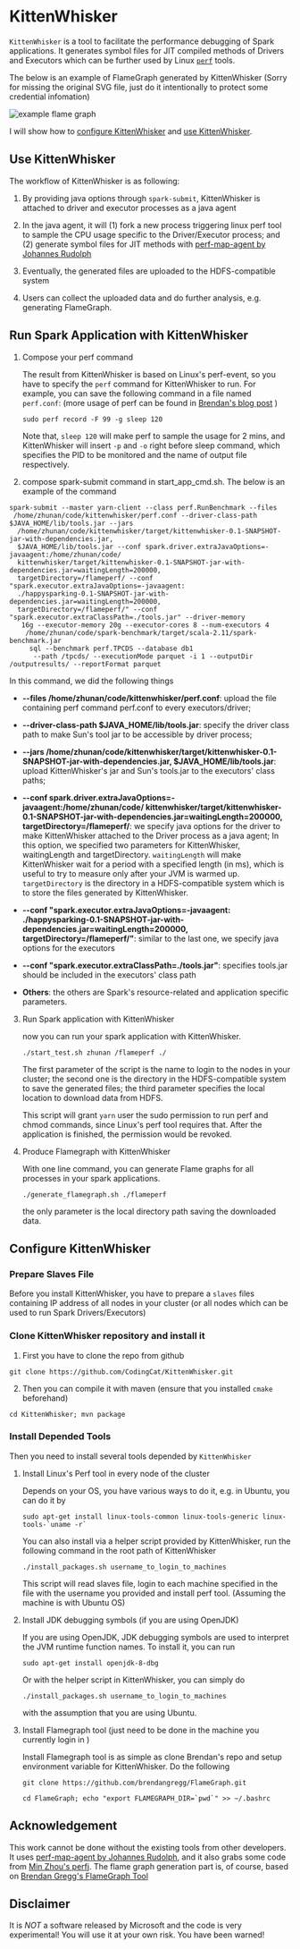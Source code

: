 # KittenWhisker

`KittenWhisker` is a tool to facilitate the performance debugging of Spark applications.
 It generates symbol files for JIT compiled methods of Drivers and Executors which can be further
  used by Linux [`perf`](https://perf.wiki.kernel.org/index.php/Main_Page) tools.

The below is an example of FlameGraph generated by KittenWhisker (Sorry for missing the original SVG
 file, just do it intentionally to protect some credential infomation)

![example flame graph](./example.png)


I will show how to [configure KittenWhisker](#configure) and [use KittenWhisker](#usage).
 
## <a name="usage">Use KittenWhisker</a>
 
The workflow of KittenWhisker is as following:
 
1. By providing java options through `spark-submit`, KittenWhisker is attached to driver and executor
processes as a java agent

2. In the java agent, it will (1) fork a new process triggering linux perf tool to sample the CPU usage 
specific to the Driver/Executor process; and (2) generate symbol files for JIT methods with
 [perf-map-agent by Johannes Rudolph](https://github.com/jvm-profiling-tools/perf-map-agent) 
 
3. Eventually, the generated files are uploaded to the HDFS-compatible system 

4. Users can collect the uploaded data and do further analysis, e.g. generating FlameGraph.

## Run Spark Application with KittenWhisker

1. Compose your perf command

    The result from KittenWhisker is based on Linux's perf-event, so you have to specify the `perf`
    command for KittenWhisker to run. For example, you can save the following command in a file named
    `perf.conf`: (more usage of perf can be found in [Brendan's blog post](http://www.brendangregg.com/perf.html) )
    
    `sudo perf record -F 99 -g sleep 120`
    
    Note that, `sleep 120` will make perf to sample the usage for 2 mins, and KittenWhisker will insert
    `-p` and `-o` right before sleep command, which specifies the PID to be monitored and the name of output
     file respectively.

2. compose spark-submit command in start_app_cmd.sh. The below is an example of the command

```
spark-submit --master yarn-client --class perf.RunBenchmark --files
 /home/zhunan/code/kittenwhisker/perf.conf --driver-class-path $JAVA_HOME/lib/tools.jar --jars
  /home/zhunan/code/kittenwhisker/target/kittenwhisker-0.1-SNAPSHOT-jar-with-dependencies.jar,
  $JAVA_HOME/lib/tools.jar --conf spark.driver.extraJavaOptions=-javaagent:/home/zhunan/code/
  kittenwhisker/target/kittenwhisker-0.1-SNAPSHOT-jar-with-dependencies.jar=waitingLength=200000,
  targetDirectory=/flameperf/ --conf "spark.executor.extraJavaOptions=-javaagent:
  ./happysparking-0.1-SNAPSHOT-jar-with-dependencies.jar=waitingLength=200000,
  targetDirectory=/flameperf/" --conf "spark.executor.extraClassPath=./tools.jar" --driver-memory
   16g --executor-memory 20g --executor-cores 8 --num-executors 4
    /home/zhunan/code/spark-benchmark/target/scala-2.11/spark-benchmark.jar
     sql --benchmark perf.TPCDS --database db1
      --path /tpcds/ --executionMode parquet -i 1 --outputDir /outputresults/ --reportFormat parquet
```

  In this command, we did the following things 

* <b>--files
   /home/zhunan/code/kittenwhisker/perf.conf</b>: upload the file containing perf command perf.conf
    to every executors/driver;
     
* <b>--driver-class-path $JAVA_HOME/lib/tools.jar</b>: specify the driver class path to make Sun's tool jar
to be accessible by driver process;

* <b>--jars
       /home/zhunan/code/kittenwhisker/target/kittenwhisker-0.1-SNAPSHOT-jar-with-dependencies.jar,
       $JAVA_HOME/lib/tools.jar</b>: upload KittenWhisker's jar and Sun's tools.jar to the executors'
       class paths;

* <b>--conf spark.driver.extraJavaOptions=-javaagent:/home/zhunan/code/
       kittenwhisker/target/kittenwhisker-0.1-SNAPSHOT-jar-with-dependencies.jar=waitingLength=200000,
       targetDirectory=/flameperf/</b>: we specify java options for the driver to make KittenWhisker attached
       to the Driver process as a java agent; In this option, we specified two parameters for KittenWhisker,
       waitingLength and targetDirectory. `waitingLength` will make KittenWhisker wait for a period with a
       specified length (in ms), which is useful to try to measure only after your JVM is warmed up.
       `targetDirectory` is the directory in a HDFS-compatible system which is to store the files generated by
       KittenWhisker.
         
* <b>--conf "spark.executor.extraJavaOptions=-javaagent:
       ./happysparking-0.1-SNAPSHOT-jar-with-dependencies.jar=waitingLength=200000,
       targetDirectory=/flameperf/"</b>: similar to the last one, we specify java options for the executors
              
* <b>--conf "spark.executor.extraClassPath=./tools.jar"</b>: specifies tools.jar should be included in
   the executors' class path
     
* <b>Others</b>: the others are Spark's resource-related and application specific parameters.
     
     
3. Run Spark application with KittenWhisker

    now you can run your spark application with KittenWhisker.
    
    `./start_test.sh zhunan /flameperf ./`

    The first parameter of the script is the name to login to the nodes in your cluster; the second
    one is the directory in the HDFS-compatible system to save the generated files; the third parameter
    specifies the local location to download data from HDFS.
    
    This script will grant `yarn` user the sudo permission to run perf and chmod commands, since Linux's
    perf tool requires that. After the application is finished, the permission would be revoked.
    
4. Produce Flamegraph with KittenWhisker

    With one line command, you can generate Flame graphs for all processes in your spark applications.
     
    `./generate_flamegraph.sh ./flameperf`
     
     the only parameter is the local directory path saving the downloaded data. 


##  <a name="configure">Configure KittenWhisker</a> 

### Prepare Slaves File

Before you install KittenWhisker, you have to prepare a `slaves` files containing IP address of all nodes
 in your cluster (or all nodes which can be used to run Spark Drivers/Executors)
 
### Clone KittenWhisker repository and install it

1. First you have to clone the repo from github

`git clone https://github.com/CodingCat/KittenWhisker.git`

2. Then you can compile it with maven (ensure that you installed `cmake` beforehand) 

`cd KittenWhisker; mvn package`

### Install Depended Tools 

Then you need to install several tools depended by `KittenWhisker` 

1. Install Linux's Perf tool in every node of the cluster

    Depends on your OS, you have various ways to do it, e.g. in Ubuntu, you can do it by 
    
    ```
    sudo apt-get install linux-tools-common linux-tools-generic linux-tools-`uname -r`
    ```
    
    You can also install via a helper script provided by KittenWhisker, run the following command in
     the root path of KittenWhisker
    
    ```
    ./install_packages.sh username_to_login_to_machines 
    ```
    
    This script will read slaves file, login to each machine specified in the file with the
     username you provided and install perf tool. (Assuming the machine is with Ubuntu OS)  
    
2. Install JDK debugging symbols (if you are using OpenJDK)

   If you are using OpenJDK, JDK debugging symbols are used to interpret the JVM runtime function names.
    To install it, you can run 
    
    ```
    sudo apt-get install openjdk-8-dbg
    ```
    
    Or with the helper script in KittenWhisker, you can simply do
    
    ```
    ./install_packages.sh username_to_login_to_machines 
    ```
    
    with the assumption that you are using Ubuntu. 
    
3. Install Flamegraph tool (just need to be done in the machine you currently login in )

   Install Flamegraph tool is as simple as clone Brendan's repo and setup environment variable for
    KittenWhisker. Do the following
    
    ```
    git clone https://github.com/brendangregg/FlameGraph.git
    
    cd FlameGraph; echo "export FLAMEGRAPH_DIR=`pwd`" >> ~/.bashrc
    ```

## Acknowledgement

This work cannot be done without the existing tools from other developers. It uses [perf-map-agent by
 Johannes Rudolph](https://github.com/jvm-profiling-tools/perf-map-agent), and it also grabs some code
 from [Min Zhou's perfj](https://github.com/coderplay/perfj). The flame graph generation part is, of course,
 based on [Brendan Gregg's FlameGraph Tool](https://github.com/brendangregg/FlameGraph)

## Disclaimer

It is *NOT* a software released by Microsoft and the code is very experimental!
 You will use it at your own risk. You have been warned!
